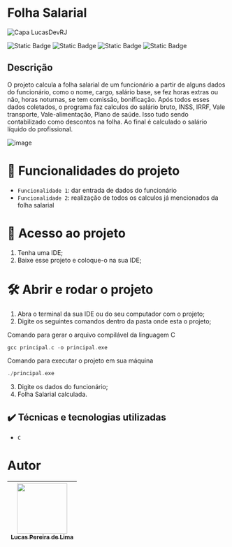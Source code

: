 # Folha Salarial
![Capa LucasDevRJ](https://github.com/user-attachments/assets/b018c4ad-df19-400b-b16a-c88e23059dea)

![Static Badge](https://img.shields.io/badge/LucasDevRJ%20-%20Desenvolvedor?style=for-the-badge&label=Desenvolvedor)
![Static Badge](https://img.shields.io/badge/Sim%20-%20Autoral?style=for-the-badge&label=Autoral)
![Static Badge](https://img.shields.io/badge/Finalizado%20-%20Autoral?style=for-the-badge&label=Status)
![Static Badge](https://img.shields.io/badge/C%20-%20Linguagem?style=for-the-badge&label=Linguagem)

## Descrição
O projeto calcula a folha salarial de um funcionário a partir de alguns dados do funcionário, como o nome, cargo, salário base, se fez horas extras ou não, horas noturnas, se tem comissão, bonificação. Após todos esses dados coletados, o programa faz calculos do salário bruto, INSS, IRRF, Vale transporte, Vale-alimentação, Plano de saúde. Isso tudo sendo contabilizado como descontos na folha. Ao final é calculado o salário líquido do profissional.

![image](https://github.com/user-attachments/assets/b5354880-f290-4065-a63c-b5e33c285166)

# :hammer: Funcionalidades do projeto

- `Funcionalidade 1`: dar entrada de dados do funcionário
- `Funcionalidade 2`: realização de todos os calculos já mencionados da folha salarial

# 📁 Acesso ao projeto

1. Tenha uma IDE;
2. Baixe esse projeto e coloque-o na sua IDE;

# 🛠️ Abrir e rodar o projeto

1. Abra o terminal da sua IDE ou do seu computador com o projeto;
2. Digite os seguintes comandos dentro da pasta onde esta o projeto;

Comando para gerar o arquivo compilável da linguagem C
~~~c
gcc principal.c -o principal.exe
~~~

Comando para executar o projeto em sua máquina
~~~c
./principal.exe
~~~
3. Digite os dados do funcionário;
4. Folha Salarial calculada.

## ✔️ Técnicas e tecnologias utilizadas

- ``C``

# Autor

| [<img loading="lazy" src="https://avatars.githubusercontent.com/u/95040236?v=4" width=115><br><sub>Lucas Pereira de Lima</sub>](https://github.com/LucasDevRJ) |
| :---: |
